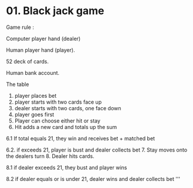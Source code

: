 # 01. Black jack game
Game rule :

Computer player hand (dealer)

Human player hand (player).

52 deck of cards.

Human bank account.

The table
1. player places bet
2. player starts with two cards face up
3. dealer starts with two cards, one face down
4. player goes first
5. Player can choose either hit or stay
6. Hit adds a new card and totals up the sum

6.1 If total equals 21, they win and receives bet + matched bet

6.2. if exceeds 21, player is bust and dealer collects bet
7. Stay moves onto the dealers turn
8. Dealer hits cards. 

8.1 if dealer exceeds 21, they bust and player wins

8.2 if dealer equals or is under 21, dealer wins and dealer collects bet
'''
